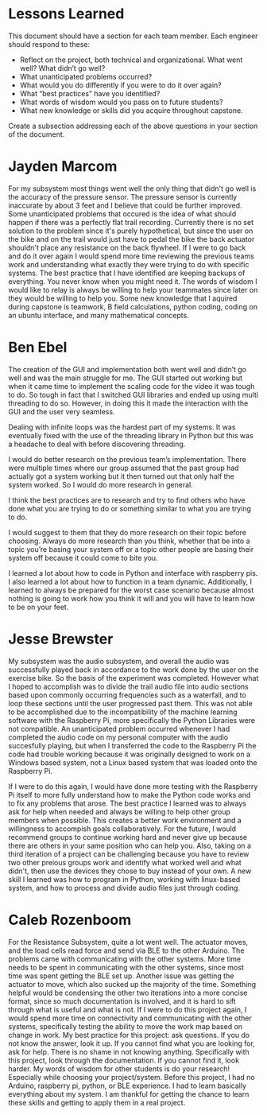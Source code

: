 # Lessons Learned

This document should have a section for each team member. Each engineer should respond to these:

- Reflect on the project, both technical and organizational. What went well? What didn’t go well? 
- What unanticipated problems occurred? 
- What would you do differently if you were to do it over again? 
- What “best practices” have you identified? 
- What words of wisdom would you pass on to future students?
- What new knowledge or skills did you acquire throughout capstone.

Create a subsection addressing each of the above questions in your section of the document. 

# Jayden Marcom
  For my subsystem most things went well the only thing that didn't go well is the accuracy of the pressure sensor. The pressure sensor is currently inaccurate by about 3 feet and I believe that could be further improved. Some unanticipated problems that occured is the idea of what should happen if there was a perfectly flat trail recording. Currently there is no set solution to the problem since it's purely hypothetical, but since the user on the bike and on the trail would just have to pedal the bike the back actuator shouldn't place any resistance on the back flywheel. If I were to go back and do it over again I would spend more time reviewing the previous teams work and understanding what exactly they were trying to do with specific systems. The best practice that I have identified are keeping backups of everything. You never know when you might need it. The words of wisdom I would like to relay is always be willing to help your teammates since later on they would be willing to help you. Some new knowledge that I aquired during capstone is teamwork, B field calculations, python coding, coding on an ubuntu interface, and many mathematical concepts. 

# Ben Ebel 
The creation of the GUI and implementation both went well and didn’t go well and was the main struggle for me. The GUI started out working but when it came time to implement the scaling code for the video it was tough to do. So tough in fact that I switched GUI libraries and ended up using multi threading to do so. However, in doing this it made the interaction with the GUI and the user very seamless. 

Dealing with infinite loops was the hardest part of my systems. It was eventually fixed with the use of the threading library in Python but this was a headache to deal with before discovering threading.

I would do better research on the previous team’s implementation. There were multiple times where our group assumed that the past group had actually got a system working but it then turned out that only half the system worked. So I would do more research in general.

I think the best practices are to research and try to find others who have done what you are trying to do or something similar to what you are trying to do.

I would suggest to them that they do more research on their topic before choosing. Always do more research than you think, whether that be into a topic you’re basing your system off or a topic other people are basing their system off because it could come to bite you.

I learned a lot about how to code in Python and interface with raspberry pis. I also learned a lot about how to function in a team dynamic. Additionally, I learned to always be prepared for the worst case scenario because almost nothing is going to work how you think it will and you will have to learn how to be on your feet.

# Jesse Brewster
  My subsystem was the audio subsystem, and overall the audio was successfully played back in accordance to the work done by the user on the exercise bike. So the basis of the experiment was completed. However what I hoped to accomplish was to divide the trail audio file into audio sections based upon commonly occurring frequencies such as a waterfall, and to loop these sections until the user progressed past them. This was not able to be accomplished due to the incompatibility of the machine learning software with the Raspberry Pi, more specifically the Python Libraries were not compatible. An unanticipated problem occurred whenever I had completed the audio code on my personal computer with the audio succesfully playing, but when I transferred the code to the Raspberry Pi the code had trouble working because it was originally designed to work on a Windows based system, not a Linux based system that was loaded onto the Raspberry Pi. 
  
  If I were to do this again, I would have done more testing with the Raspberry Pi itself to more fully understand how to make the Python code works and to fix any problems that arose. The best practice I learned was to always ask for help when needed and always be willing to help other group members when possible. This creates a better work environment and a willingness to accompish goals collaboratively. For the future, I would recommend groups to continue working hard and never give up because there are others in your same position who can help you. Also, taking on a third iteration of a project can be challenging because you have to review two other preious groups work and identify what worked well and what didn't, then use the devices they chose to buy instead of your own. A new skill I learned was how to program in Python, working with linux-based system, and how to process and divide audio files just through coding.

# Caleb Rozenboom
  For the Resistance Subsystem, quite a lot went well. The actuator moves, and the load cells read force and send via BLE to the other Arduino. The problems came with communicating with the other systems. More time needs to be spent in communicating with the other systems, since most time was spent getting the BLE set up. Another issue was getting the actuator to move, which also sucked up the majority of the time. Something helpful would be condensing the other two iterations into a more concise format, since so much documentation is involved, and it is hard to sift through what is useful and what is not. If I were to do this project again, I would spend more time on connectivity and communicating with the other systems, specifically testing the ability to move the work map based on change in work. My best practice for this project: ask questions. If you do not know the answer, look it up. If you cannot find what you are looking for, ask for help. There is no shame in not knowing anything. Specifically with this project, look through the documentation. If you cannot find it, look harder. My words of wisdom for other students is do your research! Especially while choosing your project/system. Before this project, I had no Arduino, raspberry pi, python, or BLE experience. I had to learn basically everything about my system. I am thankful for getting the chance to learn these skills and getting to apply them in a real project. 

﻿
